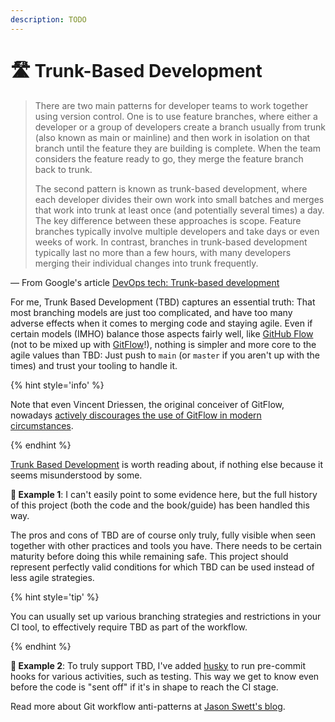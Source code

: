 ```yaml
---
description: TODO
---
```


# 🛣 Trunk-Based Development

> There are two main patterns for developer teams to work together using version control. One is to use feature branches, where either a developer or a group of developers create a branch usually from trunk (also known as main or mainline) and then work in isolation on that branch until the feature they are building is complete. When the team considers the feature ready to go, they merge the feature branch back to trunk.
>
> The second pattern is known as trunk-based development, where each developer divides their own work into small batches and merges that work into trunk at least once (and potentially several times) a day. The key difference between these approaches is scope. Feature branches typically involve multiple developers and take days or even weeks of work. In contrast, branches in trunk-based development typically last no more than a few hours, with many developers merging their individual changes into trunk frequently.

— From Google's article [DevOps tech: Trunk-based development](https://cloud.google.com/architecture/devops/devops-tech-trunk-based-development)

For me, Trunk Based Development (TBD) captures an essential truth: That most branching models are just too complicated, and have too many adverse effects when it comes to merging code and staying agile. Even if certain models (IMHO) balance those aspects fairly well, like [GitHub Flow](https://docs.github.com/en/get-started/quickstart/github-flow) (not to be mixed up with [GitFlow](https://nvie.com/posts/a-successful-git-branching-model/)!), nothing is simpler and more core to the agile values than TBD: Just push to `main` (or `master` if you aren't up with the times) and trust your tooling to handle it.

{% hint style='info' %}

Note that even Vincent Driessen, the original conceiver of GitFlow, nowadays [actively discourages the use of GitFlow in modern circumstances](https://nvie.com/posts/a-successful-git-branching-model/).

{% endhint %}

[Trunk Based Development](https://trunkbaseddevelopment.com) is worth reading about, if nothing else because it seems misunderstood by some.

**🎯 Example 1**: I can't easily point to some evidence here, but the full history of this project (both the code and the book/guide) has been handled this way.

The pros and cons of TBD are of course only truly, fully visible when seen together with other practices and tools you have. There needs to be certain maturity before doing this while remaining safe. This project should represent perfectly valid conditions for which TBD can be used instead of less agile strategies.

{% hint style='tip' %}

You can usually set up various branching strategies and restrictions in your CI tool, to effectively require TBD as part of the workflow.

{% endhint %}

**🎯 Example 2**: To truly support TBD, I've added [husky](https://github.com/typicode/husky) to run pre-commit hooks for various activities, such as testing. This way we get to know even before the code is "sent off" if it's in shape to reach the CI stage.

Read more about Git workflow anti-patterns at [Jason Swett's blog](https://www.codewithjason.com/git-workflow-anti-patterns/).
